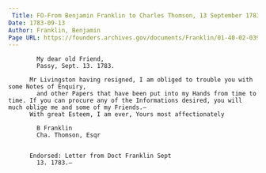 ```yaml
---
 Title: FO-From Benjamin Franklin to Charles Thomson, 13 September 1783
Date: 1783-09-13
Author: Franklin, Benjamin
Page URL: https://founders.archives.gov/documents/Franklin/01-40-02-0395
---
```


          
            My dear old Friend,
            Passy, Sept. 13. 1783.
          
          Mr Livingston having resigned, I am obliged to trouble you with some Notes of Enquiry,
            and other Papers that have been put into my Hands from time to time. If you can procure any of the Informations desired, you will much oblige me and some of my Friends.—
          With great Esteem, I am ever, Yours most affectionately
          
            B Franklin
            Cha. Thomson, Esqr
          
         
          Endorsed: Letter from Doct Franklin Sept
            13. 1783.—
        
